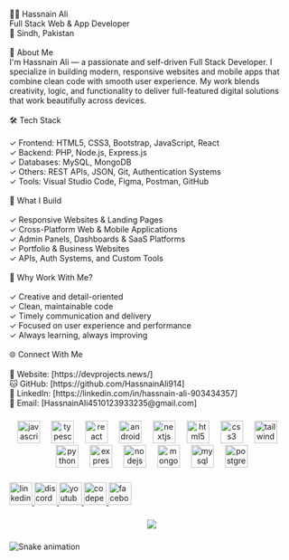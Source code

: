 <p align="left">👨‍💻 Hassnain Ali<br>Full Stack Web & App Developer<br>📍 Sindh, Pakistan<br><br>💬 About Me<br>I'm Hassnain Ali — a passionate and self-driven Full Stack Developer. I specialize in building modern, responsive websites and mobile apps that combine clean code with smooth user experience. My work blends creativity, logic, and functionality to deliver full-featured digital solutions that work beautifully across devices.<br><br>🛠️ Tech Stack<br><br>✓ Frontend: HTML5, CSS3, Bootstrap, JavaScript, React<br>✓ Backend: PHP, Node.js, Express.js<br>✓ Databases: MySQL, MongoDB<br>✓ Others: REST APIs, JSON, Git, Authentication Systems<br>✓ Tools: Visual Studio Code, Figma, Postman, GitHub<br><br>📱 What I Build<br><br>✓ Responsive Websites & Landing Pages<br>✓ Cross-Platform Web & Mobile Applications<br>✓ Admin Panels, Dashboards & SaaS Platforms<br>✓ Portfolio & Business Websites<br>✓ APIs, Auth Systems, and Custom Tools<br><br>🚀 Why Work With Me?<br><br>✓ Creative and detail-oriented<br>✓ Clean, maintainable code<br>✓ Timely communication and delivery<br>✓ Focused on user experience and performance<br>✓ Always learning, always improving<br><br>🌐 Connect With Me<br><br>🔗 Website: [https://devprojects.news/]<br>🐱 GitHub: [https://github.com/HassnainAli914]<br>💼 LinkedIn: [https://linkedin.com/in/hassnain-ali-903434357]<br>📧 Email: [HassnainAli4510123933235@gmail.com]</p>

###

<div align="center">
  <img src="https://cdn.jsdelivr.net/gh/devicons/devicon/icons/javascript/javascript-original.svg" height="40" alt="javascript logo"  />
  <img width="12" />
  <img src="https://cdn.jsdelivr.net/gh/devicons/devicon/icons/typescript/typescript-original.svg" height="40" alt="typescript logo"  />
  <img width="12" />
  <img src="https://cdn.jsdelivr.net/gh/devicons/devicon/icons/react/react-original.svg" height="40" alt="react logo"  />
  <img width="12" />
  <img src="https://cdn.jsdelivr.net/gh/devicons/devicon/icons/android/android-original.svg" height="40" alt="android logo"  />
  <img width="12" />
  <img src="https://cdn.jsdelivr.net/gh/devicons/devicon/icons/nextjs/nextjs-original.svg" height="40" alt="nextjs logo"  />
  <img width="12" />
  <img src="https://cdn.jsdelivr.net/gh/devicons/devicon/icons/html5/html5-original.svg" height="40" alt="html5 logo"  />
  <img width="12" />
  <img src="https://cdn.jsdelivr.net/gh/devicons/devicon/icons/css3/css3-original.svg" height="40" alt="css3 logo"  />
  <img width="12" />
  <img src="https://cdn.jsdelivr.net/gh/devicons/devicon/icons/tailwindcss/tailwindcss-original-wordmark.svg" height="40" alt="tailwindcss logo"  />
  <img width="12" />
  <img src="https://cdn.jsdelivr.net/gh/devicons/devicon/icons/python/python-original.svg" height="40" alt="python logo"  />
  <img width="12" />
  <img src="https://cdn.jsdelivr.net/gh/devicons/devicon/icons/express/express-original.svg" height="40" alt="express logo"  />
  <img width="12" />
  <img src="https://cdn.jsdelivr.net/gh/devicons/devicon/icons/nodejs/nodejs-original.svg" height="40" alt="nodejs logo"  />
  <img width="12" />
  <img src="https://cdn.jsdelivr.net/gh/devicons/devicon/icons/mongodb/mongodb-original.svg" height="40" alt="mongodb logo"  />
  <img width="12" />
  <img src="https://cdn.jsdelivr.net/gh/devicons/devicon/icons/mysql/mysql-original.svg" height="40" alt="mysql logo"  />
  <img width="12" />
  <img src="https://cdn.jsdelivr.net/gh/devicons/devicon/icons/postgresql/postgresql-original.svg" height="40" alt="postgresql logo"  />
</div>

###

<div align="left">
  <a href="https://www.linkedin.com/in/hassnain-ali-903434357" target="_blank">
    <img src="https://img.shields.io/static/v1?message=LinkedIn&logo=linkedin&label=&color=0077B5&logoColor=white&labelColor=&style=for-the-badge" height="40" alt="linkedin logo"  />
  </a>
  <a href="https://discord.com/users/hassnainali914" target="_blank">
    <img src="https://img.shields.io/static/v1?message=Discord&logo=discord&label=&color=7289DA&logoColor=white&labelColor=&style=for-the-badge" height="40" alt="discord logo"  />
  </a>
  <a href="https://www.youtube.com/@HassnainAli914" target="_blank">
    <img src="https://img.shields.io/static/v1?message=Youtube&logo=youtube&label=&color=FF0000&logoColor=white&labelColor=&style=for-the-badge" height="40" alt="youtube logo"  />
  </a>
  <a href="https://codepen.io/Hassnain-Ali-the-decoder" target="_blank">
    <img src="https://img.shields.io/static/v1?message=Codepen&logo=codepen&label=&color=000000&logoColor=white&labelColor=&style=for-the-badge" height="40" alt="codepen logo"  />
  </a>
  <a href="https://www.facebook.com/hassnainali197030" target="_blank">
    <img src="https://img.shields.io/static/v1?message=Facebook&logo=facebook&label=&color=1877F2&logoColor=white&labelColor=&style=for-the-badge" height="40" alt="facebook logo"  />
  </a>
</div>

###

<div align="center">
  <img src="https://profile-counter.glitch.me/hassnainali914/count.svg?"  />
</div>

###

<img src="https://raw.githubusercontent.com/hassnainali914/hassnainali914/output/snake.svg" alt="Snake animation" />

###
